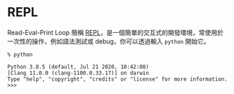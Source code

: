 # REPL

Read-Eval-Print Loop 簡稱 [REPL](https://en.wikipedia.org/wiki/Read%E2%80%93eval%E2%80%93print_loop)，是一個簡單的交互式的開發環境，常使用於一次性的操作，例如語法測試或 debug，你可以透過輸入 `python` 開始它。

```
% python

Python 3.8.5 (default, Jul 21 2020, 10:42:08)
[Clang 11.0.0 (clang-1100.0.33.17)] on darwin
Type "help", "copyright", "credits" or "license" for more information.
>>>
```
